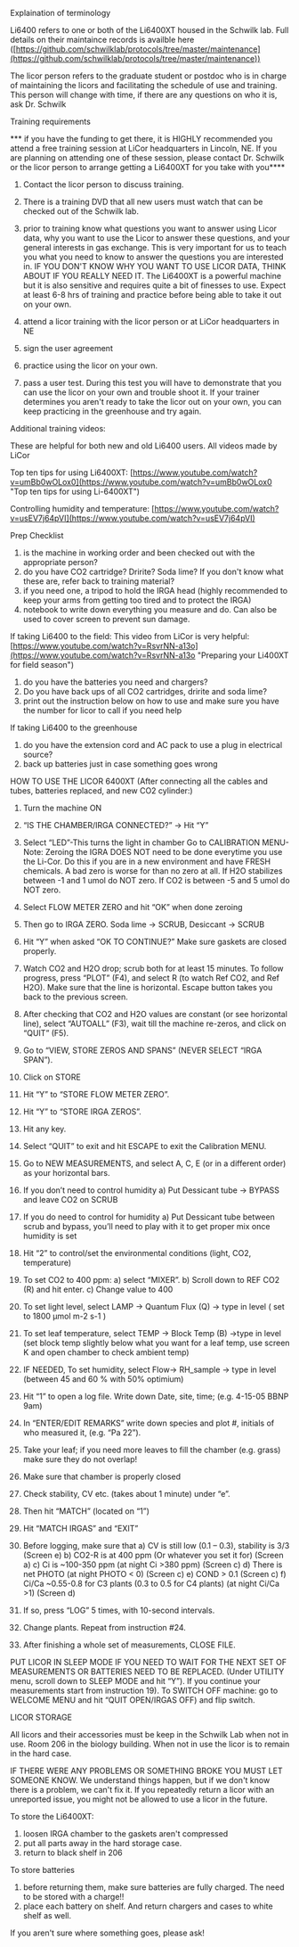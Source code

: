Explaination of terminology

Li6400 refers to one or both of the Li6400XT housed in the Schwilk lab.  Full details on their maintaince records is availble here ([https://github.com/schwilklab/protocols/tree/master/maintenance](https://github.com/schwilklab/protocols/tree/master/maintenance))

The licor person refers to the graduate student or postdoc who is in charge of maintaining the licors and facilitating the schedule of use and training.  This person will change with time, if there are any questions on who it is, ask Dr. Schwilk

Training requirements


*** if you have the funding to get there, it is HIGHLY recommended you attend a free training session at LiCor headquarters in Lincoln, NE.  If you are planning on attending one of these session, please contact Dr. Schwilk or the licor person to arrange getting a Li6400XT for you take with you**** 


1) Contact the licor person to discuss training.

2) There is a training DVD that all new users must watch that can be checked out of the Schwilk lab.


3) prior to training know what questions you want to answer using Licor data, why you want to use the Licor to answer these questions, and your general interests in gas exchange.  This is very important for us to teach you what you need to know to answer the questions you are interested in.  IF YOU DON'T KNOW WHY YOU WANT TO USE LICOR DATA, THINK ABOUT IF YOU REALLY NEED IT.  The Li6400XT is a powerful machine but it is also sensitive and requires quite a bit of finesses to use.  Expect at least 6-8 hrs of training and practice before being able to take it out on your own. 

4) attend a licor training with the licor person or at LiCor headquarters in NE

5) sign the user agreement

6) practice using the licor on your own.

7) pass a user test. During this test you will have to demonstrate that you can use the licor on your own and trouble shoot it. If your trainer determines you aren't ready to take the licor out on your own, you can keep practicing in the greenhouse and try again.

Additional training videos:

These are helpful for both new and old Li6400 users.  All videos made by LiCor

Top ten tips for using Li6400XT: [https://www.youtube.com/watch?v=umBb0wOLox0](https://www.youtube.com/watch?v=umBb0wOLox0 "Top ten tips for using Li-6400XT")


Controlling humidity and temperature: [https://www.youtube.com/watch?v=usEV7j64pVI](https://www.youtube.com/watch?v=usEV7j64pVI)


Prep Checklist

1) is the machine in working order and been checked out with the appropriate person?
2) do you have CO2 cartridge? Dririte?  Soda lime? If you don't know what these are, refer back to training material?
3) if you need one, a tripod to hold the IRGA head (highly recommended to keep your arms from getting too tired and to protect the IRGA)
4) notebook to write down everything you measure and do.  Can also be used to cover screen to prevent sun damage.

If taking Li6400 to the field:
This video from LiCor is very helpful: [https://www.youtube.com/watch?v=RsvrNN-a13o](https://www.youtube.com/watch?v=RsvrNN-a13o "Preparing your Li400XT for field season")

1) do you have the batteries you need and chargers?  
2) Do you have back ups of all CO2 cartridges, dririte and soda lime?  
3) print out the instruction below on how to use and make sure you have the number for licor to call if you need help

If taking Li6400 to the greenhouse
1) do you have the extension cord and AC pack to use a plug in electrical source?
2) back up batteries just in case something goes wrong




HOW TO USE THE LICOR 6400XT
(After connecting all the cables and tubes, batteries replaced, and new CO2 cylinder:)

1)	Turn the machine ON
2)	“IS THE CHAMBER/IRGA CONNECTED?” → Hit “Y”
3)	Select “LED”-This turns the light in chamber
Go to CALIBRATION MENU-Note: Zeroing the IGRA DOES NOT need to be done everytime you use the Li-Cor. Do this if you are in a new environment and have FRESH chemicals.  A bad zero is worse for than no zero at all.  If H2O stabilizes between -1 and 1 umol do NOT zero.  If CO2 is between -5 and 5 umol do NOT zero. 
4)	Select FLOW METER ZERO and hit “OK” when done zeroing
5)	Then go to IRGA ZERO. Soda lime → SCRUB, Desiccant → SCRUB
6)	Hit “Y” when asked “OK TO CONTINUE?” Make sure gaskets are closed properly.
7)	Watch CO2 and H2O drop; scrub both for at least 15 minutes. To follow progress, press “PLOT” (F4), and select R (to watch Ref CO2, and Ref H2O). Make sure that the line is horizontal. Escape button takes you back to the previous screen.
8)	After checking that CO2 and H2O values are constant (or see horizontal line), select “AUTOALL” (F3), wait till the machine re-zeros, and click on “QUIT” (F5).
9)	Go to “VIEW, STORE ZEROS AND SPANS” (NEVER SELECT “IRGA SPAN”).
10)	Click on STORE
11)	Hit “Y” to “STORE FLOW METER ZERO”.
12)	Hit “Y” to “STORE IRGA ZEROS”.
13)	Hit any key.
14)	Select “QUIT” to exit and hit ESCAPE to exit the Calibration MENU. 

15)	Go to NEW MEASUREMENTS, and select A, C, E (or in a different order) as your horizontal bars.
16)	If you don’t need to control humidity
a)	Put Dessicant tube → BYPASS and leave CO2 on SCRUB
17)	If you do need to control for humidity
a)	Put Dessicant tube between scrub and bypass, you’ll need to play with it to get proper mix once humidity is set
18)	Hit “2” to control/set  the environmental conditions (light, CO2, temperature)
19)	To set CO2 to 400 ppm: a) select “MIXER”. 
b) Scroll down to REF CO2 (R) and hit enter.
c) Change value to 400
20)	 To set light level, select LAMP  → Quantum Flux (Q) → type in level ( set to 1800 µmol m-2 s-1 )
21)	 To set leaf temperature, select TEMP → Block Temp (B) →type in level (set block temp slightly below what you want for a leaf temp, use screen K and open chamber to check ambient temp)
22)	 IF NEEDED, To set humidity, select Flow→ RH_sample  → type in level (between 45 and 60 % with 50% optimium)
23)	 Hit “1” to open a log file. Write down Date, site, time; (e.g. 4-15-05 BBNP 9am)
24)	 In “ENTER/EDIT REMARKS” write down species and plot #, initials of who measured it, (e.g. “Pa 22”). 
25)	Take your leaf; if you need more leaves to fill the chamber (e.g. grass) make sure they do not overlap! 
26)	Make sure that chamber is properly closed
27)	Check stability, CV etc. (takes about 1 minute) under “e”.
28)	 Then hit “MATCH” (located on “1”)
29)	 Hit “MATCH IRGAS” and “EXIT”
25) Before logging, make sure that 
a)	CV is still low (0.1 – 0.3), stability is 3/3 (Screen e)
b)	CO2-R is at 400 ppm (Or whatever you set it for) (Screen a)
c)	Ci is ~100-350 ppm (at night Ci >380 ppm) (Screen c)
d)	There is net PHOTO (at night PHOTO < 0) (Screen c)
e)	COND > 0.1 (Screen c)
f)	Ci/Ca ~0.55-0.8 for C3 plants (0.3 to 0.5 for C4 plants) (at night Ci/Ca >1) (Screen d)
30)	If so, press “LOG” 5 times, with 10-second intervals. 
31)	Change plants. Repeat from instruction #24.
32)	After finishing a whole set of measurements, CLOSE FILE. 

PUT LICOR IN SLEEP MODE IF YOU NEED TO WAIT FOR THE NEXT SET OF MEASUREMENTS OR BATTERIES NEED TO BE REPLACED. (Under UTILITY menu, scroll down to SLEEP MODE and hit “Y”). If you continue your measurements start from instruction 19).
To SWITCH OFF machine: go to WELCOME MENU and hit “QUIT OPEN/IRGAS OFF) and flip switch.







LICOR STORAGE

All licors and their accessories must be keep in the Schwilk Lab when not in use.  Room 206 in the biology building.  When not in use the licor is to remain in the hard case.  

IF THERE WERE ANY PROBLEMS OR SOMETHING BROKE YOU MUST LET SOMEONE KNOW.  We understand things happen, but if we don't know there is a problem, we can't fix it. If you repeatedly return a licor with an unreported issue, you might not be allowed to use a licor in the future. 

To store the Li6400XT:

1) loosen IRGA chamber to the gaskets aren't compressed
2) put all parts away in the hard storage case.
3) return to black shelf in 206

To store batteries
1) before returning them, make sure batteries are fully charged.  The need to be stored with a charge!!
2) place each battery on shelf.  And return chargers and cases to white shelf as well.

If you aren't sure where something goes, please ask!
